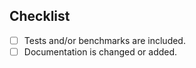 <!--
Thank you for your pull request. Please provide a description above and review
the requirements below.

Bug fixes and new features should include tests and possibly benchmarks.
-->

## Checklist
<!-- Remove items that do not apply. For completed items, change [ ] to [x]. -->

- [ ] Tests and/or benchmarks are included.
- [ ] Documentation is changed or added.